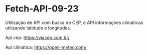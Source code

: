 # Fetch-API-09-23
Utilização de API com busca de CEP, e API informações climáticas utilizando latidude e longitudes.

Api cep:
https://viacep.com.br/

Api climática:
https://open-meteo.com/
